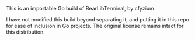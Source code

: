 This is an importable Go build of BearLibTerminal, by cfyzium

I have not modified this build beyond separating it, and putting it in this repo for ease of inclusion in Go projects. The original license remains intact for this distribution.
